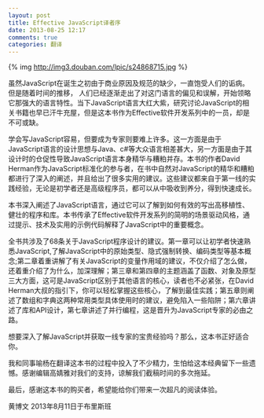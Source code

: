 ```yaml
---
layout: post
title: Effective JavaScript译者序
date: 2013-08-25 12:17
comments: true
categories: 翻译
---
```


{% img http://img3.douban.com/lpic/s24868715.jpg %}

虽然JavaScript在诞生之初由于商业原因及规范的缺少，一直饱受人们的诟病。但是随着时间的推移，
人们已经逐渐走出了对这门语言的偏见和误解，开始领略它那强大的语言特性。当下JavaScript语言大红大紫，研究讨论JavaScript的相关书籍也早已汗牛充屋，但是这本书作为Effective软件开发系列中的一员，却是不可或缺。

<!-- more -->


学会写JavaScript容易，但要成为专家则要难上许多。这一方面是由于JavaScript语言的设计思想与Java、c#等大众语言相差甚大，另一方面是由于其设计时的仓促性导致JavaScript语言本身精华与糟粕并存。本书的作者David Herman作为JavaScript标准化的参与者，在书中自然对JavaScript的精华和糟粕都进行了深入的阐述，并且给出了很多实用的建议。这些建议都来自于第一线的实践经验，无论是初学者还是高级程序员，都可以从中吸收到养分，得到快速成长。

本书深入阐述了JavaScript语言，通过它可以了解到如何有效的写出高移植性、健壮的程序和库。本书传承了Effective软件开发系列的简明的场景驱动风格，通过提示、技术及实用的示例代码解释了JavaScript中的重要概念。

全书共涉及了68条关于JavaScript程序设计的建议。第一章可以让初学者快速熟悉JavaScript,了解JavaScript中的原始类型、隐式强制转换、编码类型等基本概念;第二章着重讲解了有关JavaScript的变量作用域的建议，不仅介绍了怎么做，还着重介绍了为什么，加深理解；第三章和第四章的主题涵盖了函数、对象及原型三大方面，这可是JavaScript区别于其他语言的核心，读者也不必紧张，在David Herman大叔的指引下，你可以轻松掌握这些核心，了解到最佳实践；第五章则阐述了数组和字典这两种常用类型具体使用时的建议，避免陷入一些陷阱；第六章讲述了库和API设计，第七章讲述了并行编程，这是晋升为JavaScript专家的必由之路。

想要深入了解JavaScript并获取一线专家的宝贵经验吗？那么，这本书正好适合你。

我和同事喻杨在翻译这本书的过程中投入了不少精力，生怕给这本经典留下一些遗憾。感谢编辑高婧雅对我们的支持，谅解我们截稿时间的多次拖延。

最后，感谢这本书的购买者，希望能给你们带来一次超凡的阅读体验。

黄博文 2013年8月11日于布里斯班                                                                                                                                                 